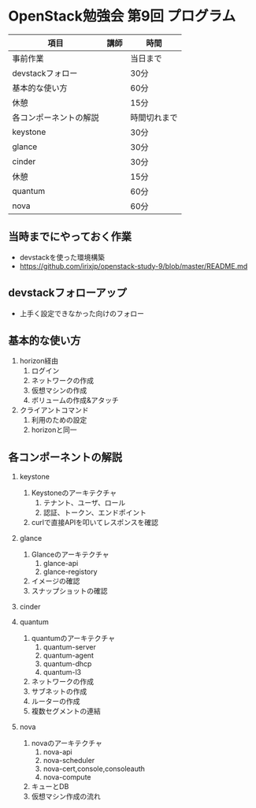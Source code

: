 # OpenStack勉強会 第9回 プログラム

|項目|講師|時間|
|---|---|----|
|事前作業||当日まで|
|devstackフォロー||30分|
|基本的な使い方||60分|
|休憩||15分|
|各コンポーネントの解説||時間切れまで|
|keystone||30分|
|glance||30分|
|cinder||30分|
|休憩||15分|
|quantum||60分|
|nova||60分|


## 当時までにやっておく作業
* devstackを使った環境構築
* https://github.com/irixjp/openstack-study-9/blob/master/README.md


## devstackフォローアップ
* 上手く設定できなかった向けのフォロー


## 基本的な使い方
1. horizon経由
    1. ログイン
    2. ネットワークの作成
    3. 仮想マシンの作成
    4. ボリュームの作成&アタッチ
2. クライアントコマンド
    1. 利用のための設定
    2. horizonと同一


## 各コンポーネントの解説
1. keystone
    1. Keystoneのアーキテクチャ
       1. テナント、ユーザ、ロール
       2. 認証、トークン、エンドポイント
    2. curlで直接APIを叩いてレスポンスを確認

2. glance
    1. Glanceのアーキテクチャ
        1. glance-api
        2. glance-registory
    2. イメージの確認
    3. スナップショットの確認
3. cinder

4. quantum
    1. quantumのアーキテクチャ
        1. quantum-server
        2. quantum-agent
        3. quantum-dhcp
        4. quantum-l3
    2. ネットワークの作成
    3. サブネットの作成
    4. ルーターの作成
    5. 複数セグメントの連結

5. nova
    1. novaのアーキテクチャ
        1. nova-api
        2. nova-scheduler
        3. nova-cert,console,consoleauth
        4. nova-compute
    2. キューとDB
    3. 仮想マシン作成の流れ
